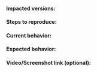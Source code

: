 #### Impacted versions:

#### Steps to reproduce:

#### Current behavior:

#### Expected behavior:

#### Video/Screenshot link (optional):

